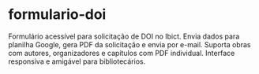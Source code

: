 # formulario-doi
Formulário acessível para solicitação de DOI no Ibict. Envia dados para planilha Google, gera PDF da solicitação e envia por e-mail. Suporta obras com autores, organizadores e capítulos com PDF individual. Interface responsiva e amigável para bibliotecários.
